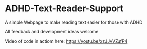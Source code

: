 # ADHD-Text-Reader-Support
A simple Webpage to make reading text easier for those with ADHD  

All feedback and development ideas welcome  

Video of code in actiom here: https://youtu.be/xzJJvVZufP4

